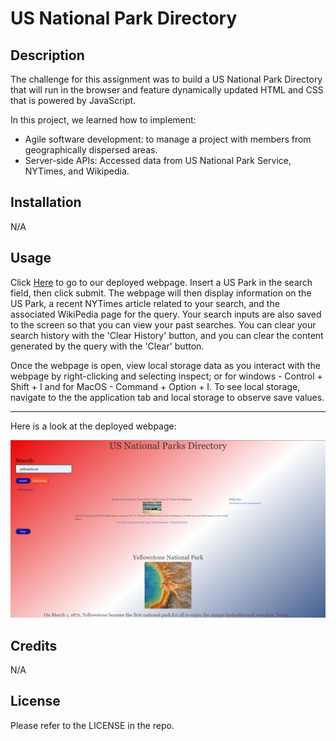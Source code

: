 # US National Park Directory

## Description

The challenge for this assignment was to build a US National Park Directory that will run in the browser and feature dynamically updated HTML and CSS that is powered by JavaScript.

In this project, we learned how to implement:
- Agile software development: to manage a project with members from geographically dispersed areas.
- Server-side APIs: Accessed data from US National Park Service, NYTimes, and Wikipedia.

## Installation

N/A

## Usage

Click [Here](https://zamorejake.github.io/US-ParkLocator/) to go to our deployed webpage. Insert a US Park in the search field, then click submit. The webpage will then display information on the US Park, a recent NYTimes article related to your search, and the associated WikiPedia page for the query. Your search inputs are also saved to the screen so that you can view your past searches. You can clear your search history  with the 'Clear History' button, and you can clear the content generated by the query with the 'Clear' button.

Once the webpage is open, view local storage data as you interact with the webpage by right-clicking and selecting inspect; or for windows - Control + Shift + I and for MacOS - Command + Option + I. To see local storage, navigate to the the application tab and local storage to observe save values. 

---
Here is a look at the deployed webpage:

![Screenshot of deployed website](./assets/images/webpage-screenshot.png)


## Credits

N/A

## License

Please refer to the LICENSE in the repo.